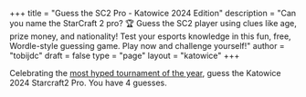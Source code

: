 +++
title = "Guess the SC2 Pro - Katowice 2024 Edition"
description = "Can you name the StarCraft 2 pro? 🏆 Guess the SC2 player using clues like age, prize money, and nationality! Test your esports knowledge in this fun, free, Wordle-style guessing game. Play now and challenge yourself!"
author = "tobijdc"
draft = false
type = "page"
layout = "katowice"
+++

Celebrating the [most hyped tournament of the year](https://liquipedia.net/starcraft2/IEM_Katowice/2024), guess the Katowice 2024 Starcraft2 Pro.
You have 4 guesses.
